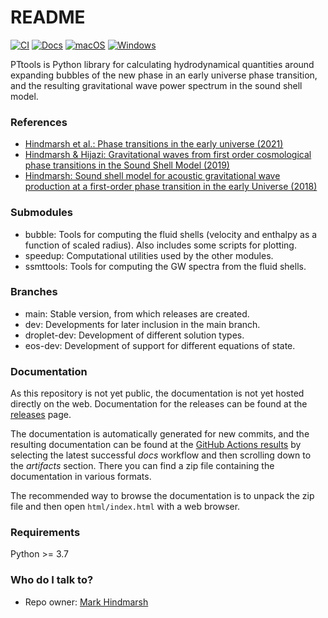 # README
[![CI](https://github.com/hindmars/pttools/actions/workflows/main.yml/badge.svg)](https://github.com/hindmars/pttools/actions/workflows/main.yml)
[![Docs](https://github.com/hindmars/pttools/actions/workflows/docs.yml/badge.svg)](https://github.com/hindmars/pttools/actions/workflows/docs.yml)
[![macOS](https://github.com/hindmars/pttools/actions/workflows/mac.yml/badge.svg)](https://github.com/hindmars/pttools/actions/workflows/mac.yml)
[![Windows](https://github.com/hindmars/pttools/actions/workflows/windows.yml/badge.svg)](https://github.com/hindmars/pttools/actions/workflows/windows.yml)

PTtools is Python library for calculating hydrodynamical quantities
around expanding bubbles of the new phase in an early universe phase transition,
and the resulting gravitational wave power spectrum in the sound shell model.

### References
- [Hindmarsh et al.: Phase transitions in the early universe (2021)](https://arxiv.org/abs/2008.09136)
- [Hindmarsh & Hijazi: Gravitational waves from first order cosmological phase transitions in the Sound Shell Model (2019)](https://arxiv.org/abs/1909.10040)
- [Hindmarsh: Sound shell model for acoustic gravitational wave production at a first-order phase transition in the early Universe (2018)](https://arxiv.org/abs/1608.04735)

### Submodules
- bubble: Tools for computing the fluid shells (velocity and enthalpy as a function of scaled radius).
  Also includes some scripts for plotting.
- speedup: Computational utilities used by the other modules.
- ssmttools: Tools for computing the GW spectra from the fluid shells.

### Branches
- main: Stable version, from which releases are created.
- dev: Developments for later inclusion in the main branch.
- droplet-dev: Development of different solution types.
- eos-dev: Development of support for different equations of state.

### Documentation
As this repository is not yet public, the documentation is not yet hosted directly on the web.
Documentation for the releases can be found at the
[releases](https://github.com/hindmars/pttools/releases) page.

The documentation is automatically generated for new commits, and the resulting documentation can be found at the
[GitHub Actions results](https://github.com/hindmars/pttools/actions)
by selecting the latest successful *docs* workflow and then scrolling down to the *artifacts* section.
There you can find a zip file containing the documentation in various formats.

The recommended way to browse the documentation is to unpack the zip file and then open
`html/index.html` with a web browser.

### Requirements
Python >= 3.7

### Who do I talk to?
- Repo owner: [Mark Hindmarsh](https://github.com/hindmars/)
